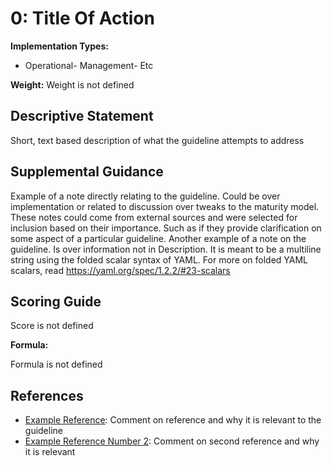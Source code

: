 # 0: Title Of Action

**Implementation Types:**

- Operational- Management- Etc

**Weight:** Weight is not defined

## Descriptive Statement

Short, text based description of what the guideline attempts to address

## Supplemental Guidance

Example of a note directly relating to the guideline. Could be over implementation or related to discussion over tweaks to the maturity model. These notes could come from external sources and were selected for inclusion based on their importance. Such as if they provide clarification on some aspect of a particular guideline.
Another example of a note on the guideline. Is over information not in Description. It is meant to be a multiline string using the folded scalar syntax of YAML. For more on folded YAML scalars, read https://yaml.org/spec/1.2.2/#23-scalars

## Scoring Guide

Score is not defined

**Formula:**

Formula is not defined

## References

- [Example Reference](https://example.com): Comment on reference and why it is relevant to the guideline
- [Example Reference Number 2](https://another.example.com): Comment on second reference and why it is relevant
